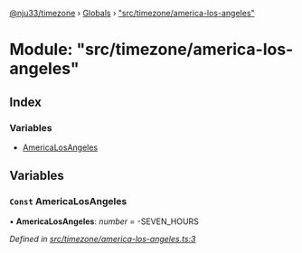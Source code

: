 [@nju33/timezone](../README.md) › [Globals](../globals.md) › ["src/timezone/america-los-angeles"](_src_timezone_america_los_angeles_.md)

# Module: "src/timezone/america-los-angeles"

## Index

### Variables

* [AmericaLosAngeles](_src_timezone_america_los_angeles_.md#const-americalosangeles)

## Variables

### `Const` AmericaLosAngeles

• **AmericaLosAngeles**: *number* = -SEVEN_HOURS

*Defined in [src/timezone/america-los-angeles.ts:3](https://github.com/nju33/timezone/blob/9c97e60/src/timezone/america-los-angeles.ts#L3)*
